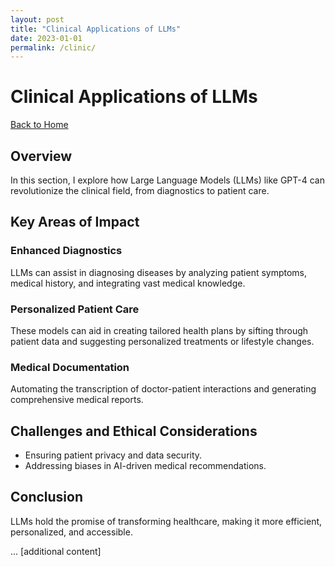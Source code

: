 ```yaml
---
layout: post
title: "Clinical Applications of LLMs"
date: 2023-01-01
permalink: /clinic/
---
```


# Clinical Applications of LLMs

[Back to Home](/)

## Overview

In this section, I explore how Large Language Models (LLMs) like GPT-4 can revolutionize the clinical field, from diagnostics to patient care.

## Key Areas of Impact

### Enhanced Diagnostics
LLMs can assist in diagnosing diseases by analyzing patient symptoms, medical history, and integrating vast medical knowledge.

### Personalized Patient Care
These models can aid in creating tailored health plans by sifting through patient data and suggesting personalized treatments or lifestyle changes.

### Medical Documentation
Automating the transcription of doctor-patient interactions and generating comprehensive medical reports.

## Challenges and Ethical Considerations
- Ensuring patient privacy and data security.
- Addressing biases in AI-driven medical recommendations.

## Conclusion
LLMs hold the promise of transforming healthcare, making it more efficient, personalized, and accessible.

... [additional content]


